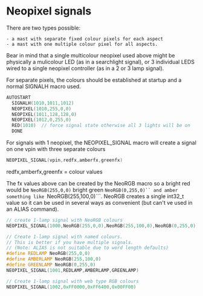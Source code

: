 # Neopixel signals    

There are two types possible:

    - a mast with separate fixed colour pixels for each aspect
    - a mast with one multiple colour pixel for all aspects.

Bear in mind that a single multicolour neopixel used above might be physically a mulicolour LED (as in a searchlight signal), or 3 individual LEDS wired to a single neopixel controller (as in a 2 or 3 lamp signal).  

For separate pixels, the colours should be established at startup and a normal SIGNALH macro used.

```cpp    
AUTOSTART 
  SIGNALH(1010,1011,1012)
  NEOPIXEL(1010,255,0,0)       
  NEOPIXEL(1011,128,128,0)
  NEOPIXEL(1012,0,255,0)
  RED(1010)  // force signal state otherwise all 3 lights will be on
  DONE
```     

For signals with 1 neopixel, the NEOPIXEL_SIGNAL macro will create a signal on one vpin with three separate colours

```cpp     
NEOPIXEL_SIGNAL(vpin,redfx,amberfx,greenfx)
```
redfx,amberfx,greenfx = colour values   

The fx values above can be created by the NeoRGB macro so a bright red would be ```NeoRGB(255,0,0)```  bright green ```NeoRGB(0,255,0)`` and amber something like ```NeoRGB(255,100,0)```.
NeoRGB creates a single int32_t value so it can be used in several ways as convenient (but can't ve used in an ALIAS command).

```cpp
// create 1-lamp signal with NeoRGB colours
NEOPIXEL_SIGNAL(1000,NeoRGB(255,0,0),NeoRGB(255,100,0),NeoRGB(0,255,0))

// Create 1-lamp signal with named colours.
// This is better if you have multiple signals.
// (Note: ALIAS is not suitable due to word length defaults) 
#define REDLAMP NeoRGB(255,0,0)
#define AMBERLAMP NeoRGB(255,100,0)
#define GREENLAMP NeoRGB(0,255,0)
NEOPIXEL_SIGNAL(1001,REDLAMP,AMBERLAMP,GREENLAMP)

// Create 1-lamp signal with web type RGB colours 
NEOPIXEL_SIGNAL(1002,0xFF0000,0xFF6400,0x00FF00)
```
